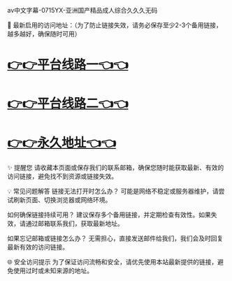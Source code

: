 
av中文字幕-0715YX-亚洲国产精品成人综合久久久无码

🌟 最新启用的访问地址：（为了防止链接失效，请务必保存至少2-3个备用链接，越多越好，确保随时可用）

# [👉👉平台线路一👈👈](https://za52.run)

# [👉👉平台线路二👈👈](https://za53.run)

# [👉👉永久地址👈👈](https://za51.run)

✨ 提醒您
请收藏本页面或保存我们的联系邮箱，确保您随时能获取最新、有效的访问链接，避免找不到资源或链接失效。

💡 常见问题解答
链接无法打开时怎么办？
可能是网络不稳定或服务器维护，请尝试刷新页面、切换浏览器或网络环境。

如何确保链接持续可用？
建议保存多个备用链接，并定期检查有效性。如果失效，请通过邮箱联系我们，获取最新地址。

如果忘记邮箱或链接怎么办？
无需担心，直接发送邮件给我们，我们会及时回复最新有效的访问链接。

🌐 安全访问提示
为了保证访问流畅和安全，请优先使用本站最新提供的链接，避免使用过时或未知来源的地址。




